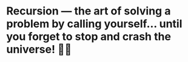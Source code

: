 # Recursion — the art of solving a problem by calling yourself… until you forget to stop and crash the universe! 🔁💥
